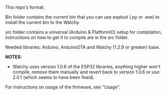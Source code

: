 
This repo's format:

Bin folder contains the current bin that you can use esptool (.py or .exe) to install the current bin to the Watchy.

src folder contains a universal (Arduino & PlatformIO) setup for compilation, instructions on how to get it to compile are in the src folder.

Needed libraries:  Arduino, ArduinoOTA and Watchy (1.2.9 or greater) base.

**NOTES:**
- Watchy uses version 1.0.6 of the ESP32 libraries, anything higher won't compile, remove them manually and revert back to version 1.0.6 or use 2.0.1 (which seems to have been fixed).

For instructions on usage of the firmware, see "Usage".
